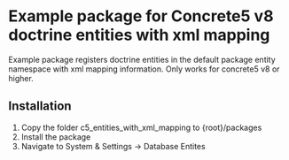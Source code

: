 Example package for Concrete5 v8 doctrine entities with xml mapping
======

Example package registers doctrine entities in the default package entity namespace with xml mapping information. Only works for concrete5 v8 or higher.


Installation
------------------

1. Copy the folder c5_entities_with_xml_mapping to {root}/packages
2. Install the package
3. Navigate to System & Settings -> Database Entites
